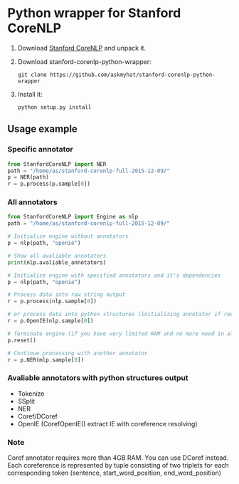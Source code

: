 # Python wrapper for Stanford CoreNLP

1. Download [Stanford CoreNLP](http://stanfordnlp.github.io/CoreNLP/) and unpack it.
2. Download stanford-corenlp-python-wrapper:

    `git clone https://github.com/askmyhat/stanford-corenlp-python-wrapper`

3. Install it:

    `python setup.py install`

## Usage example

### Specific annotator

```python
from StanfordCoreNLP import NER
path = "/home/as/stanford-corenlp-full-2015-12-09/"
p = NER(path)
r = p.process(p.sample[0])
```

### All annotators

```python
from StanfordCoreNLP import Engine as nlp
path = "/home/as/stanford-corenlp-full-2015-12-09/"

# Initialize engine without annotators
p = nlp(path, "openie")

# Show all avaliable annotators
print(nlp.avaliable_annotators)

# Initialize engine with specified annotators and it's dependencies
p = nlp(path, "openie")

# Process data into raw string output
r = p.process(nlp.sample[0])

# or process data into python structures (initializing annotator if requred)
r = p.OpenIE(nlp.sample[0])

# Terminate engine (if you have very limited RAM and no more need in already added annotators)
p.reset()

# Continue processing with another annotator
r = p.NER(mlp.sample[0])
```

### Avaliable annotators with python structures output
* Tokenize
* SSplit
* NER
* Coref/DCoref
* OpenIE (CorefOpenIE() extract IE with coreference resolving)

### Note
Coref annotator requires more than 4GB RAM. You can use DCoref instead.
Each coreference is represented by tuple consisting of two triplets for each corresponding token (sentence, start_word_position, end_word_position)
